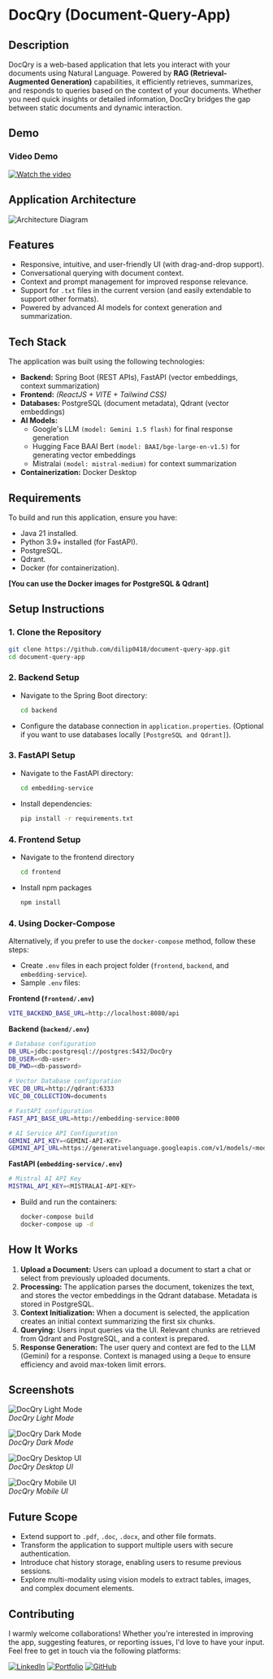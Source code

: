 # DocQry (Document-Query-App)

## Description
DocQry is a web-based application that lets you interact with your documents using Natural Language. Powered by **RAG (Retrieval-Augmented Generation)** capabilities, it efficiently retrieves, summarizes, and responds to queries based on the context of your documents. Whether you need quick insights or detailed information, DocQry bridges the gap between static documents and dynamic interaction.

## Demo
### Video Demo
[![Watch the video](./readme_assets/DocQry_Thumbnail.gif)](https://youtu.be/l8XgofiGveI?si=yRLlxq-2bQS6g8WR)

## Application Architecture
![Architecture Diagram](./readme_assets/architecture-d2.svg)

## Features
- Responsive, intuitive, and user-friendly UI (with drag-and-drop support).
- Conversational querying with document context.
- Context and prompt management for improved response relevance.
- Support for `.txt` files in the current version (and easily extendable to support other formats).
- Powered by advanced AI models for context generation and summarization.

## Tech Stack
The application was built using the following technologies:
- **Backend:** Spring Boot (REST APIs), FastAPI (vector embeddings, context summarization)
- **Frontend:** *(ReactJS + VITE + Tailwind CSS)*
- **Databases:** PostgreSQL (document metadata), Qdrant (vector embeddings)
- **AI Models:** 
  - Google's LLM `(model: Gemini 1.5 flash)` for final response generation  
  - Hugging Face BAAI Bert `(model: BAAI/bge-large-en-v1.5)` for generating vector embeddings  
  - Mistralai `(model: mistral-medium)` for context summarization
- **Containerization:** Docker Desktop

## Requirements
To build and run this application, ensure you have:
- Java 21 installed.
- Python 3.9+ installed (for FastAPI).
- PostgreSQL.
- Qdrant.
- Docker (for containerization).

**[You can use the Docker images for PostgreSQL & Qdrant]**

## Setup Instructions
### 1. Clone the Repository
```bash
git clone https://github.com/dilip0418/document-query-app.git
cd document-query-app
```

### 2. Backend Setup
- Navigate to the Spring Boot directory:
  ```bash
  cd backend
  ```
- Configure the database connection in `application.properties`. (Optional if you want to use databases locally `[PostgreSQL and Qdrant]`).

### 3. FastAPI Setup
- Navigate to the FastAPI directory:
  ```bash
  cd embedding-service
  ```
- Install dependencies:
  ```bash
  pip install -r requirements.txt
  ```

### 4. Frontend Setup

- Navigate to the frontend directory
    ```bash
    cd frontend 
    ```
- Install npm packages
    ```bash
    npm install
    ```

### 4. Using Docker-Compose
Alternatively, if you prefer to use the `docker-compose` method, follow these steps:
- Create `.env` files in each project folder (`frontend`, `backend`, and `embedding-service`).
- Sample `.env` files:

**Frontend (`frontend/.env`)**
```bash
VITE_BACKEND_BASE_URL=http://localhost:8080/api
```

**Backend (`backend/.env`)**
```bash
# Database configuration
DB_URL=jdbc:postgresql://postgres:5432/DocQry
DB_USER=<db-user>
DB_PWD=<db-password>

# Vector Database configuration
VEC_DB_URL=http://qdrant:6333
VEC_DB_COLLECTION=documents

# FastAPI configuration
FAST_API_BASE_URL=http://embedding-service:8000

# AI Service API Configuration
GEMINI_API_KEY=<GEMINI-API-KEY>
GEMINI_API_URL=https://generativelanguage.googleapis.com/v1/models/<model-name>:generateContent
```

**FastAPI (`embedding-service/.env`)**
```bash
# Mistral AI API Key
MISTRAL_API_KEY=<MISTRALAI-API-KEY>
```

- Build and run the containers:
  ```bash
  docker-compose build
  docker-compose up -d
  ```

## How It Works
1. **Upload a Document:** Users can upload a document to start a chat or select from previously uploaded documents.
2. **Processing:** The application parses the document, tokenizes the text, and stores the vector embeddings in the Qdrant database. Metadata is stored in PostgreSQL.
3. **Context Initialization:** When a document is selected, the application creates an initial context summarizing the first six chunks.
4. **Querying:** Users input queries via the UI. Relevant chunks are retrieved from Qdrant and PostgreSQL, and a context is prepared.
5. **Response Generation:** The user query and context are fed to the LLM (Gemini) for a response. Context is managed using a `Deque` to ensure efficiency and avoid max-token limit errors.

## Screenshots
![DocQry Light Mode](./readme_assets/DocQry-Light-Mode.png)  
*DocQry Light Mode*

![DocQry Dark Mode](./readme_assets/DocQry-Dark-Mode.png)  
*DocQry Dark Mode*

![DocQry Desktop UI](./readme_assets/Desktop-UI-DocQry.png)  
*DocQry Desktop UI*

![DocQry Mobile UI](./readme_assets/Mobile-UI-DocQry.png)  
*DocQry Mobile UI*

## Future Scope
- Extend support to `.pdf`, `.doc`, `.docx`, and other file formats.
- Transform the application to support multiple users with secure authentication.
- Introduce chat history storage, enabling users to resume previous sessions.
- Explore multi-modality using vision models to extract tables, images, and complex document elements.

## Contributing
I warmly welcome collaborations! Whether you're interested in improving the app, suggesting features, or reporting issues, I'd love to have your input. Feel free to get in touch via the following platforms:

[![LinkedIn](https://img.shields.io/badge/LinkedIn-%230A66C2.svg?style=for-the-badge&logo=linkedin&logoColor=white)](https://www.linkedin.com/in/dilip-kumar-bk/) 
[![Portfolio](https://img.shields.io/badge/Portfolio-%23FF5722.svg?style=for-the-badge&logo=about-dot-me&logoColor=white)](https://dilip-sudheer.netlify.app/) 
[![GitHub](https://img.shields.io/badge/GitHub-%23181717.svg?style=for-the-badge&logo=github&logoColor=white)](https://github.com/dilip0418)  




